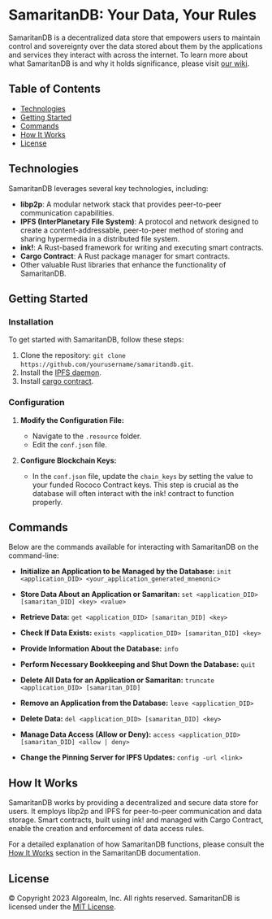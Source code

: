# SamaritanDB: Your Data, Your Rules

SamaritanDB is a decentralized data store that empowers users to maintain control and sovereignty over the data stored about them by the applications and services they interact with across the internet. To learn more about what SamaritanDB is and why it holds significance, please visit [our wiki](https://algorealm.gitbook.io/samaritandb).

## Table of Contents

- [Technologies](#technologies)
- [Getting Started](#getting-started)
- [Commands](#commands)
- [How It Works](#how-it-works)
- [License](#license)

## Technologies

SamaritanDB leverages several key technologies, including:

- **libp2p**: A modular network stack that provides peer-to-peer communication capabilities.
- **IPFS (InterPlanetary File System)**: A protocol and network designed to create a content-addressable, peer-to-peer method of storing and sharing hypermedia in a distributed file system.
- **ink!**: A Rust-based framework for writing and executing smart contracts.
- **Cargo Contract**: A Rust package manager for smart contracts.
- Other valuable Rust libraries that enhance the functionality of SamaritanDB.

## Getting Started

### Installation

To get started with SamaritanDB, follow these steps:

1. Clone the repository: `git clone https://github.com/yourusername/samaritandb.git`.
2. Install the [IPFS daemon](https://docs.ipfs.tech/install/).
3. Install [cargo contract](https://crates.io/crates/cargo-contract).

### Configuration

1. **Modify the Configuration File:**

   - Navigate to the `.resource` folder.
   - Edit the `conf.json` file.

2. **Configure Blockchain Keys:**

   - In the `conf.json` file, update the `chain_keys` by setting the value to your funded Rococo Contract keys. This step is crucial as the database will often interact with the ink! contract to function properly.

## Commands

Below are the commands available for interacting with SamaritanDB on the command-line:

- **Initialize an Application to be Managed by the Database:**
`init <application_DID> <your_application_generated_mnemonic>`

- **Store Data About an Application or Samaritan:**
`set <application_DID> [samaritan_DID] <key> <value>`

- **Retrieve Data:**
`get <application_DID> [samaritan_DID] <key>`

- **Check If Data Exists:**
`exists <application_DID> [samaritan_DID] <key>`

- **Provide Information About the Database:**
`info`

- **Perform Necessary Bookkeeping and Shut Down the Database:**
`quit`

- **Delete All Data for an Application or Samaritan:**
`truncate <application_DID> [samaritan_DID]`

- **Remove an Application from the Database:**
`leave <application_DID>`

- **Delete Data:**
`del <application_DID> [samaritan_DID] <key>`

- **Manage Data Access (Allow or Deny):**
`access <application_DID> [samaritan_DID] <allow | deny>`

- **Change the Pinning Server for IPFS Updates:**
`config -url <link>`

## How It Works

SamaritanDB works by providing a decentralized and secure data store for users. It employs libp2p and IPFS for peer-to-peer communication and data storage. Smart contracts, built using ink! and managed with Cargo Contract, enable the creation and enforcement of data access rules.

For a detailed explanation of how SamaritanDB functions, please consult the [How It Works](#how-it-works) section in the SamaritanDB documentation.
 
## License

&copy; Copyright 2023 Algorealm, Inc. All rights reserved. SamaritanDB is licensed under the [MIT License](https://github.com/yourusername/samaritandb/blob/main/LICENSE).

